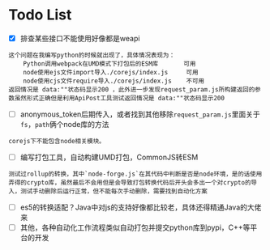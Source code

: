 # Todo List

- [x] 排查某些接口不能使用好像都是weapi
```
这个问题在我编写python的时候就出现了，具体情况表现为：
    Python调用webpack在UMD模式下打包后的ESM库       可用
    node使用ejs文件import导入./corejs/index.js     可用
    node使用cjs文件require导入./corejs/index.js    不可用
返回情况是 data:""状态码显示200 ，此外进一步发现request_param.js所构建返回的参数虽然形式正确但是利用ApiPost工具测试返回情况是 data:""状态码显示200
```
- [ ] anonymous_token后期传入，或者找到其他移除`request_param.js`里面关于`fs`，`path`俩个node库的方法
```
corejs下不能包含node相关模块。
```
- [ ] 编写打包工具，自动构建UMD打包，CommonJS转ESM
```
测试过rollup的转换，其中`node-forge.js`在其代码中判断是否是node环境，是的话使用弄得的crypto库，虽然最后不会用但是会导致打包转换代码后开头会多出一个对crypto的导入，测试手动删除后运行正常，但不能每次手动删除，需要找到自动化方案
```
- [ ] es5的转换适配？Java中对js的支持好像都比较老，具体还得精通Java的大佬来
- [ ] 其他，各种自动化工作流程类似自动打包并提交python库到pypi，C++等平台的开发
